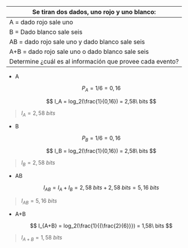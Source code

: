 | Se tiran dos dados, uno rojo y uno blanco:                |
| --------------------------------------------------------- |
| A = dado rojo sale uno                                    |
| B = Dado blanco sale seis                                 |
| AB = dado rojo sale uno y dado blanco sale seis           |
| A+B = dado rojo sale uno o dado blanco sale seis          |
| Determine ¿cuál es al información que provee cada evento? |

- A

$$
P_A = 1/6 = 0,16
$$

$$
I_A = log_2(\frac{1}{0,16}) = 2,58\ bits
$$

> $I_A = 2,58\ bits$

- B

$$
P_B = 1/6 = 0,16
$$

$$
I_B = log_2(\frac{1}{0,16}) = 2,58\ bits
$$

> $I_B = 2,58\ bits$

- AB

$$
I_{AB} = I_A + I_B = 2,58\ bits + 2,58\ bits = 5,16\ bits
$$

> $I_{AB} = 5,16\ bits$

- A+B

$$
I_{A+B} = log_2(\frac{1}{{\frac{2}{6}}}) = 1,58\ bits
$$

> $I_{A+B} = 1,58\ bits$
